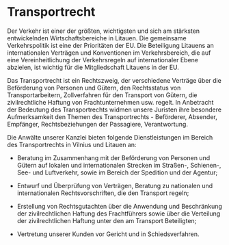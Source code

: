 # Transportrecht

Der Verkehr ist einer der größten, wichtigsten und sich am stärksten entwickelnden Wirtschaftsbereiche in Litauen. Die gemeinsame Verkehrspolitik ist eine der Prioritäten der EU. Die Beteiligung Litauens an internationalen Verträgen und Konventionen im Verkehrsbereich, die auf eine Vereinheitlichung der Verkehrsregeln auf internationaler Ebene abzielen, ist wichtig für die Mitgliedschaft Litauens in der EU.

Das Transportrecht ist ein Rechtszweig, der verschiedene Verträge über die Beförderung von Personen und Gütern, den Rechtsstatus von Transportarbeitern, Zollverfahren für den Transport von Gütern, die zivilrechtliche Haftung von Frachtunternehmen usw. regelt. In Anbetracht der Bedeutung des Transportrechts widmen unsere Juristen ihre besondere Aufmerksamkeit den Themen des Transportrechts - Beförderer, Absender, Empfänger, Rechtsbeziehungen der Passagiere, Verantwortung.

Die Anwälte unserer Kanzlei bieten folgende Dienstleistungen im Bereich des Transportrechts in Vilnius und Litauen an:

- Beratung im Zusammenhang mit der Beförderung von Personen und Gütern auf lokalen und internationalen Strecken im Straßen-, Schienen-, See- und Luftverkehr, sowie im Bereich der Spedition und der Agentur;

- Entwurf und Überprüfung von Verträgen, Beratung zu nationalen und internationalen Rechtsvorschriften, die den Transport regeln;

- Erstellung von Rechtsgutachten über die Anwendung und Beschränkung der zivilrechtlichen Haftung des Frachtführers sowie über die Verteilung der zivilrechtlichen Haftung unter den am Transport Beteiligten;

- Vertretung unserer Kunden vor Gericht und in Schiedsverfahren.

